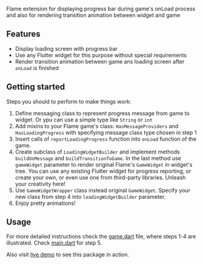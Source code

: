 Flame extension for displaying progress bar during game's onLoad process and also for rendering
transition animation between widget and game

## Features

- Display loading screen with progress bar
- Use any Flutter widget for this purpose without special requirements
- Render transition animation between game ans loading screen after `onLoad` is finished

## Getting started

Steps you should to perform to make things work:

1. Define messaging class to represent progress message from game to widget. Or ypu can use a simple
   type like `String` or `int`
2. Add mixins to your Flame game's class: `HasMessageProviders` and `HasLoadingProgress` with
   specifying message class type
   chosen in step 1
3. Insert calls of `reportLoadingProgress` function into `onLoad` function of the game.
4. Create subclass of `LoadingWidgetBuilder` and implement methods  `buildOnMessage`
   and `buildTransitionToGame`. In the last method use `gameWidget` parameter to render original
   Flame's `GameWidget` in widget's tree. You can use any existing Flutter widget for progress
   reporting, or create your own, or even use one from third-party libraries. Unleash your
   creativity here!
5. Use `GameWidgetWrapper` class instead original `GameWidget`. Specify your new class from step 4
   into `loadingWidgetBuilder` parameter.
6. Enjoy pretty animations!

## Usage

For more detailed instructions check the [game.dart](example/lib/game.dart) file, where steps 1-4
are illustrated. Check [main.dart](example/lib/main.dart) for step 5.

Also visit [live demo](https://asgalex.github.io/flame_loading_progress/) to see this package in
action.